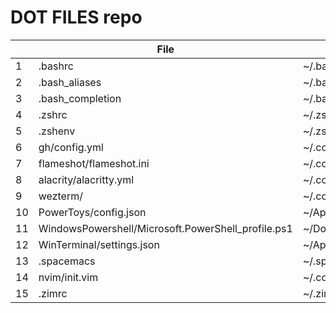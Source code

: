 # DOT FILES repo

|     | File                                               | Symlink path                                                   | OS      | Note |
| --- | -------------------------------------------------- | -------------------------------------------------------------- | ------- | ---- |
| 1   | .bashrc                                            | ~/.bashrc                                                      | Linux   |      |
| 2   | .bash_aliases                                      | ~/.bash_aliases                                                | Linux   |      |
| 3   | .bash_completion                                   | ~/.bash_completion                                             | Linux   |      |
| 4   | .zshrc                                             | ~/.zshrc                                                       | Linux   |      |
| 5   | .zshenv                                            | ~/.zshenv                                                      | Linux   |      |
| 6   | gh/config.yml                                      | ~/.config/gh/config.yml                                        | Linux   |      |
| 7   | flameshot/flameshot.ini                            | ~/.config/flameshot/flameshot.ini                              | Linux   |      |
| 8   | alacrity/alacritty.yml                             | ~/.config/alacritty/alacritty.yml                              | Linux   |      |
| 9   | wezterm/                                           | ~/.config/wezterm                                              | Linux   |      |
| 10  | PowerToys/config.json                              | ~/AppData/Local/Microsoft/PowerToys/settings.json              | Windows |      |
| 11  | WindowsPowershell/Microsoft.PowerShell_profile.ps1 | ~/Documents/WindowsPowerShell/Microsoft.PowerShell_profile.ps1 | Windows |      |
| 12  | WinTerminal/settings.json                          | ~/AppData/Local/Microsoft/Windows Terminal/settings.json       | Windows |      |
| 13  | .spacemacs                                         | ~/.spacemacs                                                   | Linux   |      |
| 14  | nvim/init.vim                                      | ~/.config/nvim/init.vim                                        | Linux   |      |
| 15  | .zimrc                                             | ~/.zimrc                                                       | Linux   |      |